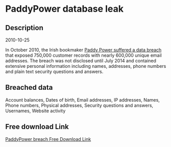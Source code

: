 # PaddyPower database leak

## Description

2010-10-25

In October 2010, the Irish bookmaker <a href="http://www.telegraph.co.uk/technology/internet-security/11005558/Irish-government-disappointed-over-Paddy-Power-hack.html" target="_blank" rel="noopener">Paddy Power suffered a data breach</a> that exposed 750,000 customer records with nearly 600,000 unique email addresses. The breach was not disclosed until July 2014 and contained extensive personal information including names, addresses, phone numbers and plain text security questions and answers.

## Breached data

Account balances, Dates of birth, Email addresses, IP addresses, Names, Phone numbers, Physical addresses, Security questions and answers, Usernames, Website activity

## Free download Link

[PaddyPower breach Free Download Link](https://link-to.net/1229997/459.4964638948923/dynamic/?r=aHR0cHM6Ly93d3cubWVkaWFmaXJlLmNvbS92aWV3L1hTOUY4Y3ZiMTJPUEJ3OS9wYWRkeXBvd2VyLmNvbS9maWxl)